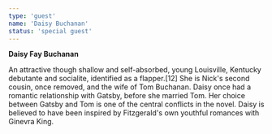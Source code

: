 ```yaml
---
type: 'guest'
name: 'Daisy Buchanan'
status: 'special guest'
---
```


**Daisy Fay Buchanan**

An attractive though shallow and self-absorbed, young Louisville,
Kentucky debutante and socialite, identified as a flapper.[12] She is Nick's second cousin,
once removed, and the wife of Tom Buchanan. Daisy once had a romantic relationship with Gatsby,
before she married Tom. Her choice between Gatsby and Tom is one of the central conflicts in
the novel. Daisy is believed to have been inspired by Fitzgerald's own youthful romances
with Ginevra King.